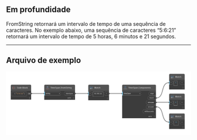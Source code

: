 ## Em profundidade
FromString retornará um intervalo de tempo de uma sequência de caracteres. No exemplo abaixo, uma sequência de caracteres “5:6:21” retornará um intervalo de tempo de 5 horas, 6 minutos e 21 segundos.
___
## Arquivo de exemplo

![FromString](./DSCore.TimeSpan.FromString_img.jpg)

